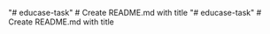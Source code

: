 "# educase-task"           # Create README.md with title
"# educase-task"           # Create README.md with title
